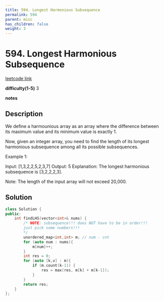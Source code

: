 ```yaml
---
title: 594. Longest Harmonious Subsequence
permalink: 594
parent: misc
has_children: false
weight: 3
---
```

# 594. Longest Harmonious Subsequence
[leetcode link](https://leetcode.com/problems/longest-harmonious-subsequence/)

**difficulty(1-5)** 
3

**notes** 


## Description
We define a harmounious array as an array where the difference between its maximum value and its minimum value is exactly 1.

Now, given an integer array, you need to find the length of its longest harmonious subsequence among all its possible subsequences.

Example 1:

Input: [1,3,2,2,5,2,3,7]
Output: 5
Explanation: The longest harmonious subsequence is [3,2,2,2,3].
 

Note: The length of the input array will not exceed 20,000.

## Solution
```c++
class Solution {
public:
    int findLHS(vector<int>& nums) {
        /* NOTE: subsequence!!! does NOT have to be in order!!! 
        just pick some numbers!!!
        */
        unordered_map<int,int> m; // num - cnt
        for (auto num : nums){
            m[num]++;
        }
        int res = 0;
        for (auto [k,v] : m){
            if (m.count(k-1)) {
                res = max(res, m[k] + m[k-1]);
            }
        }
        return res;
    }
};
``` 

<!-- 
Default label
{: .label }

Blue label
{: .label .label-blue }

Stable
{: .label .label-green }

New release
{: .label .label-purple }

Coming soon
{: .label .label-yellow }

Deprecated
{: .label .label-red } -->
